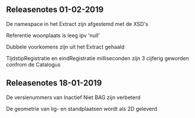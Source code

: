 **Releasenotes 01-02-2019**
--
De namespace in het Extract zijn afgestemd met de XSD's

Referentie woonplaats is leeg ipv 'null'

Dubbele voorkomens zijn uit het Extract gehaald

TijdstipRegistratie en eindRegistratie milliseconden zijn 3 cijferig geworden confrom de Catalogus

**Releasenotes 18-01-2019**
--
De versienummers van Inactief Niet BAG zijn verbeterd

De geometrie van lig- en standplaatsen wordt als 2D geleverd

